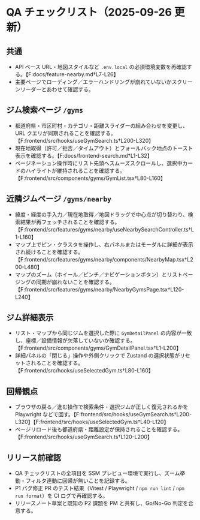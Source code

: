# QA チェックリスト（2025-09-26 更新）

## 共通

- API ベース URL・地図スタイルなど `.env.local` の必須環境変数を再確認する。【F:docs/feature-nearby.md†L7-L26】
- 主要ページでローディング／エラーハンドリングが崩れていないかスクリーンリーダーとあわせて確認する。

## ジム検索ページ `/gyms`

- 都道府県・市区町村・カテゴリ・距離スライダーの組み合わせを変更し、URL クエリが同期されることを確認する。【F:frontend/src/hooks/useGymSearch.ts†L200-L320】
- 現在地取得（許可／拒否／タイムアウト）とフォールバック地点のトースト表示を確認する。【F:docs/frontend-search.md†L1-L32】
- ページネーション操作時にリスト先頭へスムーズスクロールし、選択中カードのハイライトが維持されることを確認する。【F:frontend/src/components/gyms/GymList.tsx†L80-L160】

## 近隣ジムページ `/gyms/nearby`

- 緯度・経度の手入力／現在地取得／地図ドラッグで中心点が切り替わり、検索結果が再フェッチされることを確認する。【F:frontend/src/features/gyms/nearby/useNearbySearchController.ts†L1-L160】
- マップ上でピン・クラスタを操作し、右パネルまたはモーダルに詳細が表示され続けることを確認する。【F:frontend/src/features/gyms/nearby/components/NearbyMap.tsx†L200-L480】
- マップのズーム（ホイール／ピンチ／ナビゲーションボタン）とリストページングの同期が崩れないことを確認する。【F:frontend/src/features/gyms/nearby/NearbyGymsPage.tsx†L120-L240】

## ジム詳細表示

- リスト・マップから同じジムを選択した際に `GymDetailPanel` の内容が一致し、座標／設備情報が欠落していないか確認する。【F:frontend/src/components/gyms/GymDetailPanel.tsx†L1-L200】
- 詳細パネルの「閉じる」操作や外側クリックで Zustand の選択状態がリセットされることを確認する。【F:frontend/src/hooks/useSelectedGym.ts†L80-L160】

## 回帰観点

- ブラウザの戻る／進む操作で検索条件・選択ジムが正しく復元されるかを Playwright などで回す。【F:frontend/src/hooks/useGymSearch.ts†L200-L320】【F:frontend/src/hooks/useSelectedGym.ts†L40-L120】
- ページリロード後も都道府県・距離設定が保持されることを確認する。【F:frontend/src/hooks/useGymSearch.ts†L120-L200】

## リリース前確認

- QA チェックリストの全項目を SSM プレビュー環境で実行し、ズーム挙動・フィルタ連動に回帰が無いことを記録する。
- P1 バグ修正 PR のテスト結果（Vitest / Playwright / `npm run lint` / `npm run format`）を CI ログで再確認する。
- リリースノート草案と既知の P2 課題を PM と共有し、Go/No-Go 判定を合意する。
